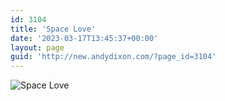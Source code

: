 ```yaml
---
id: 3104
title: 'Space Love'
date: '2023-03-17T13:45:37+00:00'
layout: page
guid: 'http://new.andydixon.com/?page_id=3104'
---
```


![Space Love](https://i0.wp.com/assets.g8x2.ldn.idrivee2-23.com/posters/Space%20Love%2001.jpg?w=1200&ssl=1 "Space Love")